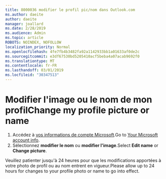 ```yaml
---
title: 8000036 modifier le profil pic/nom dans Outlook.com
ms.author: daeite
author: daeite
manager: joallard
ms.date: 2/28/2019
ms.audience: Admin
ms.topic: article
ROBOTS: NOINDEX, NOFOLLOW
localization_priority: Normal
ms.openlocfilehash: 4fe7fb4b3482fa92a1142933bb1a01633af0de2c
ms.sourcegitcommit: e3df67530bd5205410acf5beba4a07acab9692f0
ms.translationtype: MT
ms.contentlocale: fr-FR
ms.lasthandoff: 03/01/2019
ms.locfileid: "30347513"
---
```

# <a name="change-my-profile-picture-or-name"></a><span data-ttu-id="b4527-102">Modifier l'image ou le nom de mon profil</span><span class="sxs-lookup"><span data-stu-id="b4527-102">Change my profile picture or name</span></span>

1. <span data-ttu-id="b4527-103">Accédez à [vos informations de compte Microsoft](https://go.microsoft.com/fwlink/p/?linkid=860841).</span><span class="sxs-lookup"><span data-stu-id="b4527-103">Go to [Your Microsoft account info](https://go.microsoft.com/fwlink/p/?linkid=860841).</span></span>
1. <span data-ttu-id="b4527-104">Sélectionnez **modifier le nom** ou **modifier l'image**.</span><span class="sxs-lookup"><span data-stu-id="b4527-104">Select **Edit name** or **Change picture**.</span></span>

<span data-ttu-id="b4527-105">Veuillez patienter jusqu'à 24 heures pour que les modifications apportées à votre photo de profil ou au nom entrent en vigueur.</span><span class="sxs-lookup"><span data-stu-id="b4527-105">Please allow up to 24 hours for changes to your profile photo or name to go into effect.</span></span>